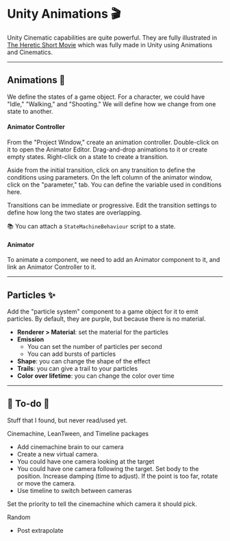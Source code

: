 # Unity Animations 🎬

<div class="row row-cols-lg-2"><div>

Unity Cinematic capabilities are quite powerful. They are fully illustrated in [The Heretic Short Movie](https://www.youtube.com/watch?v=iQZobAhgayA) which was fully made in Unity using Animations and Cinematics.
</div><div>
</div></div>

<hr class="sep-both">

## Animations 🚸

<div class="row row-cols-lg-2"><div>

We define the states of a game object. For a character, we could have "Idle," "Walking," and "Shooting." We will define how we change from one state to another.

#### Animator Controller

From the "Project Window," create an animation controller. Double-click on it to open the Animator Editor. Drag-and-drop animations to it or create empty states. Right-click on a state to create a transition.

Aside from the initial transition, click on any transition to define the conditions using parameters. On the left column of the animator window, click on the "parameter," tab. You can define the variable used in conditions here.

Transitions can be immediate or progressive. Edit the transition settings to define how long the two states are overlapping.

📚 You can attach a `StateMachineBehaviour` script to a state.
</div><div>

#### Animator

To animate a component, we need to add an Animator component to it, and link an Animator Controller to it.
</div></div>

<hr class="sep-both">

## Particles ✨

<div class="row row-cols-lg-2"><div>

Add the "particle system" component to a game object for it to emit particles. By default, they are purple, but because there is no material.

* **Renderer > Material**: set the material for the particles
* **Emission**
    * You can set the number of particles per second
    * You can add bursts of particles
* **Shape**: you can change the shape of the effect
* **Trails**: you can give a trail to your particles
* **Color over lifetime**: you can change the color over time
</div><div>
</div></div>

<hr class="sep-both">

## 👻 To-do 👻

Stuff that I found, but never read/used yet.

<div class="row row-cols-lg-2"><div>

Cinemachine, LeanTween, and Timeline packages

* Add cinemachine brain to our camera
* Create a new virtual camera.
* You could have one camera looking at the target
* You could have one camera following the target. Set body to the position. Increase damping (time to adjust). If the point is too far, rotate or move the camera.
* Use timeline to switch between cameras

Set the priority to tell the cinemachine which camera it should pick.
</div><div>

Random

* Post extrapolate
</div></div>